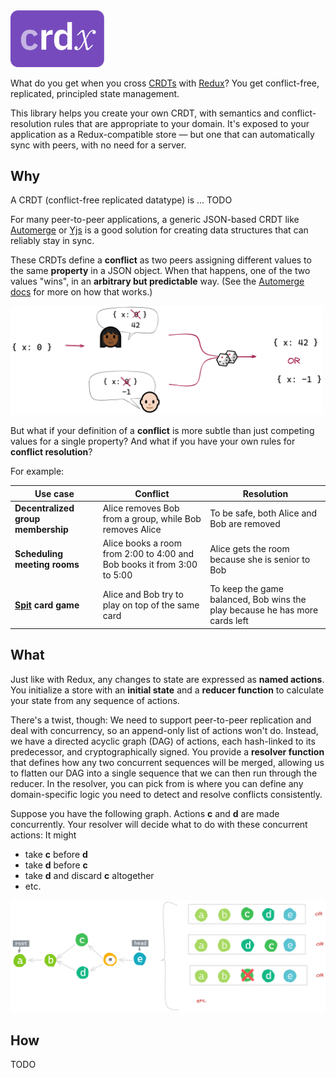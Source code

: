 <img src='https://github.com/HerbCaudill/crdx/blob/master/img/crdx-logo.png' width='150' />

What do you get when you cross [CRDTs](https://crdt.tech/) with [Redux](https://redux.js.org/)? You
get conflict-free, replicated, principled state management.

This library helps you create your own CRDT, with semantics and conflict-resolution rules that are
appropriate to your domain. It's exposed to your application as a Redux-compatible store — but one
that can automatically sync with peers, with no need for a server.

## Why

A CRDT (conflict-free replicated datatype) is ... TODO

For many peer-to-peer applications, a generic JSON-based CRDT like
[Automerge](https://github.com/automerge/automerge) or [Yjs](https://github.com/yjs/yjs) is a good
solution for creating data structures that can reliably stay in sync.

These CRDTs define a **conflict** as two peers assigning different values to the same **property**
in a JSON object. When that happens, one of the two values "wins", in an **arbitrary but predictable**
way. (See the [Automerge docs](https://github.com/automerge/automerge#conflicting-changes) for more
on how that works.)

<img src='https://github.com/HerbCaudill/crdx/blob/master/img/crdx-illustration-01.png' width='500' />

But what if your definition of a **conflict** is more subtle than just competing values for a single
property? And what if you have your own rules for **conflict resolution**?

For example:

| Use case                                         | Conflict                                                                | Resolution                                                                  |
| ------------------------------------------------ | ----------------------------------------------------------------------- | --------------------------------------------------------------------------- |
| **Decentralized group membership**               | Alice removes Bob from a group, while Bob removes Alice                 | To be safe, both Alice and Bob are removed                                  |
| **Scheduling meeting rooms**                     | Alice books a room from 2:00 to 4:00 and Bob books it from 3:00 to 5:00 | Alice gets the room because she is senior to Bob                            |
| **[Spit](https://cardgames.io/spit/) card game** | Alice and Bob try to play on top of the same card                       | To keep the game balanced, Bob wins the play because he has more cards left |

## What

Just like with Redux, any changes to state are expressed as **named actions**. You initialize a
store with an **initial state** and a **reducer function** to calculate your state from any sequence
of actions.

There's a twist, though: We need to support peer-to-peer replication and deal with concurrency, so
an append-only list of actions won't do. Instead, we have a directed acyclic graph (DAG) of actions,
each hash-linked to its predecessor, and cryptographically signed. You provide a **resolver function**
that defines how any two concurrent sequences will be merged, allowing us to flatten our DAG into a
single sequence that we can then run through the reducer. In the resolver, you can pick from is
where you can define any domain-specific logic you need to detect and resolve conflicts consistently.

Suppose you have the following graph. Actions **c** and **d** are made concurrently. Your resolver will
decide what to do with these concurrent actions: It might

- take **c** before **d**
- take **d** before **c**
- take **d** and discard **c** altogether
- etc.

![sigchain.3](https://raw.githubusercontent.com/HerbCaudill/pics/master/sigchain.3.png)

## How

TODO

```

```
